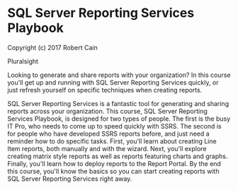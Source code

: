 # SQL Server Reporting Services Playbook

Copyright (c) 2017 Robert Cain

Pluralsight

Looking to generate and share reports with your organization? In this course you'll get up and running with SQL Server Reporting Services quickly, or just refresh yourself on specific techniques when creating reports.

SQL Server Reporting Services is a fantastic tool for generating and sharing reports across your organization. This course, SQL Server Reporting Services Playbook, is designed for two types of people. The first is the busy IT Pro, who needs to come up to speed quickly with SSRS. The second is for people who have developed SSRS reports before, and just need a reminder how to do specific tasks. First, you'll learn about creating Line Item reports, both manually and with the wizard. Next, you'll explore creating matrix style reports as well as reports featuring charts and graphs. Finally, you'll learn how to deploy reports to the Report Portal. By the end this course, you'll know the basics so you can start creating reports with SQL Server Reporting Services right away.
